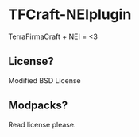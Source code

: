 TFCraft-NEIplugin
=======

TerraFirmaCraft + NEI = <3

License?
--------

Modified BSD License

Modpacks?
---------

Read license please.


